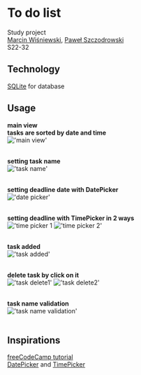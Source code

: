 # To do list
Study project </br>
[Marcin Wiśniewski](https://github.com/marcinwisniewski98), [Paweł Szczodrowski](https://github.com/Szczoder97) </br>
S22-32

## Technology
[SQLite](https://www.sqlite.org/index.html) for database

## Usage
**main view**</br>
**tasks are sorted by date and time** </br>
!['main view'](/readme_img/main_activity.jpg) </br></br>

**setting task name**</br>
!['task name'](/readme_img/task_name.jpg) </br></br>

**setting deadline date with DatePicker**</br>
!['date picker'](/readme_img/set_deadline_date.jpg) </br></br>

**setting deadline with TimePicker in 2 ways**</br>
!['time picker 1](/readme_img/set_deadline_time_1.jpg)
!['time picker 2'](/readme_img/set_deadline_time_2.jpg) </br></br>

**task added**</br>
!['task added'](/readme_img/added_task.jpg) </br></br>

**delete task by click on it**</br>
!['task delete1'](/readme_img/task_delete_1.jpg)
!['task delete2'](/readme_img/task_delete_2.jpg) </br></br>

**task name validation** </br>
!['task name validation'](/readme_img/adding_task_error.jpg) </br></br>

## Inspirations
[freeCodeCamp tutorial](https://www.youtube.com/watch?v=312RhjfetP8) </br>
[DatePicker](https://abhiandroid.com/ui/datepicker) and [TimePicker](https://abhiandroid.com/ui/timepicker)
